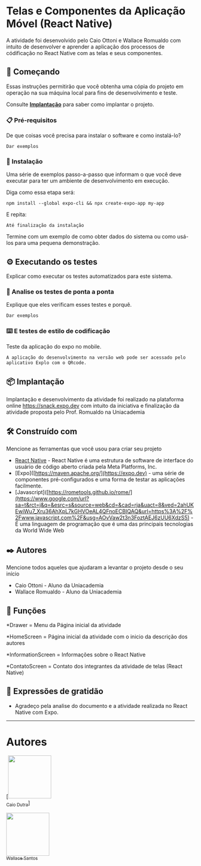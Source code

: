 # Telas e Componentes da Aplicação Móvel (React Native)

A atividade foi desenvolvido pelo Caio Ottoni e Wallace Romualdo com intuito de desenvolver e aprender a aplicação dos processos de códificação no React Native com as telas e seus componentes.

## 🚀 Começando

Essas instruções permitirão que você obtenha uma cópia do projeto em operação na sua máquina local para fins de desenvolvimento e teste.

Consulte **[Implantação](#-implanta%C3%A7%C3%A3o)** para saber como implantar o projeto.

### 📋 Pré-requisitos

De que coisas você precisa para instalar o software e como instalá-lo?

```
Dar exemplos
```

### 🔧 Instalação

Uma série de exemplos passo-a-passo que informam o que você deve executar para ter um ambiente de desenvolvimento em execução.

Diga como essa etapa será:

```
npm install --global expo-cli && npx create-expo-app my-app
```

E repita:

```
Até finalização da instalação
```

Termine com um exemplo de como obter dados do sistema ou como usá-los para uma pequena demonstração.

## ⚙️ Executando os testes

Explicar como executar os testes automatizados para este sistema.

### 🔩 Analise os testes de ponta a ponta

Explique que eles verificam esses testes e porquê.

```
Dar exemplos
```

### ⌨️ E testes de estilo de codificação

Teste da aplicação do expo no mobile.

```
A aplicação do desenvolvimento na versão web pode ser acessado pelo aplicativo Explo com o QRcode.
```

## 📦 Implantação

Implantação e desenvolvimento da atividade foi realizado na plataforma online https://snack.expo.dev com intuito da iniciativa e finalização da atividade proposta pelo Prof. Romualdo na Uniacademia


## 🛠️ Construído com

Mencione as ferramentas que você usou para criar seu projeto

* [React Native]([http://www.dropwizard.io/1.0.2/docs/](https://reactnative.dev)) - React Native é uma estrutura de software de interface do usuário de código aberto criada pela Meta Platforms, Inc.
* [Expo]([https://maven.apache.org/](https://expo.dev) - uma série de componentes pré-configurados e uma forma de testar as aplicações facilmente.
* [Javascript]([https://rometools.github.io/rome/](https://www.google.com/url?sa=t&rct=j&q=&esrc=s&source=web&cd=&cad=rja&uact=8&ved=2ahUKEwiWu7_Xru36AhXpL7kGHVOeAL4QFnoECBIQAQ&url=https%3A%2F%2Fwww.javascript.com%2F&usg=AOvVaw2t3n3FoztAEJ6zUU6XdzS5) - É uma linguagem de programação que é uma das principais tecnologias da World Wide Web


## ✒️ Autores

Mencione todos aqueles que ajudaram a levantar o projeto desde o seu início

* Caio Ottoni - Aluno da Uniacademia
* Wallace Romualdo - Aluno da Uniacademia


## 📄 Funções

*Drawer = Menu da Página inicial da atividade

*HomeScreen = Página inicial da atividade com o inicio da descrição dos autores

*InformationScreen = Informações sobre o React Native

*ContatoScreen = Contato dos integrantes da atividade de telas (React Native)


## 🎁 Expressões de gratidão

* Agradeço pela analise do documento e a atividade realizada no React Native com Expo.


---

# Autores

[<img src="https://instagram.fjdf2-1.fna.fbcdn.net/v/t51.2885-19/292299200_346584994299916_4032596511251791433_n.jpg?stp=dst-jpg_s150x150&_nc_ht=instagram.fjdf2-1.fna.fbcdn.net&_nc_cat=104&_nc_ohc=hQfr46A6Mh8AX9-XVak&tn=e8oiga9jbwoNSlq_&edm=AOQ1c0wBAAAA&ccb=7-5&oh=00_AT8ihxkGyaWseR07SmwUZrFyGD8Sq8eeD3OAh4jvNZeXAA&oe=6355D366&_nc_sid=8fd12b" width=115><br><sub>Caio Dutra</sub>]<br>

[<img src="https://avatars.githubusercontent.com/u/67033167?s=400&u=434e92afba17dc696e7d5a9c40b5148529339aa1&v=4" width=115><br><sub>Wallace Santos</sub>](https://github.com/WallaceRomualdoJF)<br>
